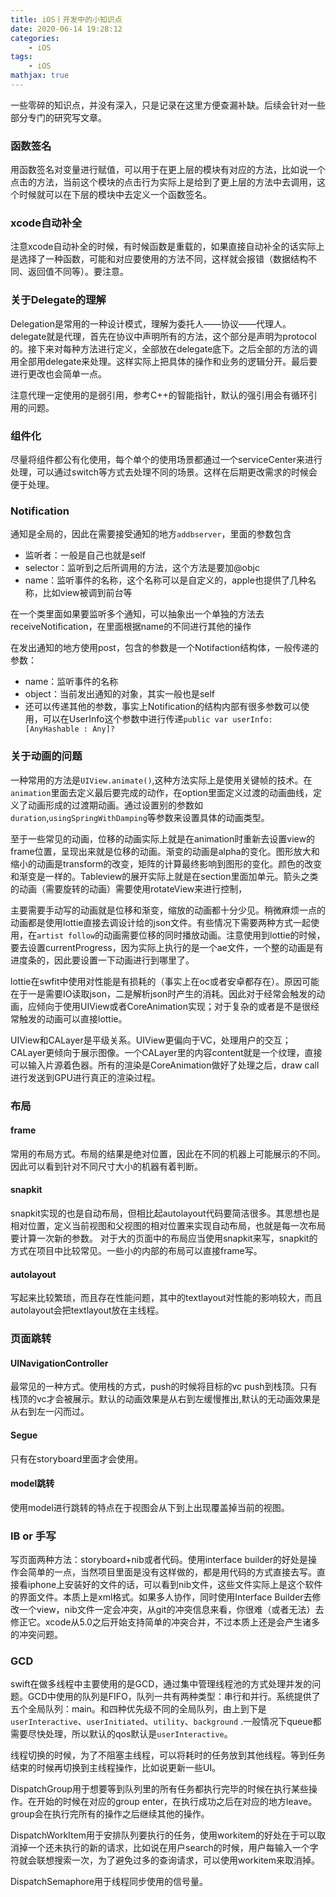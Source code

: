 ```yaml
---
title: iOS丨开发中的小知识点
date: 2020-06-14 19:28:12
categories:
    - iOS
tags: 
    - iOS
mathjax: true
---
```


一些零碎的知识点，并没有深入，只是记录在这里方便查漏补缺。后续会针对一些部分专门的研究写文章。

### 函数签名
用函数签名对变量进行赋值，可以用于在更上层的模块有对应的方法，比如说一个点击的方法，当前这个模块的点击行为实际上是给到了更上层的方法中去调用，这个时候就可以在下层的模块中去定义一个函数签名。
<!--more-->
### xcode自动补全
注意xcode自动补全的时候，有时候函数是重载的，如果直接自动补全的话实际上是选择了一种函数，可能和对应要使用的方法不同，这样就会报错（数据结构不同、返回值不同等）。要注意。

### 关于Delegate的理解
Delegation是常用的一种设计模式，理解为委托人——协议——代理人。delegate就是代理，首先在协议中声明所有的方法，这个部分是声明为protocol的。接下来对每种方法进行定义，全部放在delegate底下。之后全部的方法的调用全部用delegate来处理。这样实际上把具体的操作和业务的逻辑分开。最后要进行更改也会简单一点。

注意代理一定使用的是弱引用，参考C++的智能指针，默认的强引用会有循环引用的问题。

### 组件化
尽量将组件都公有化使用，每个单个的使用场景都通过一个serviceCenter来进行处理，可以通过switch等方式去处理不同的场景。这样在后期更改需求的时候会便于处理。

### Notification
通知是全局的，因此在需要接受通知的地方`addbserver`，里面的参数包含
- 监听者：一般是自己也就是self
- selector：监听到之后所调用的方法，这个方法是要加@objc
- name：监听事件的名称，这个名称可以是自定义的，apple也提供了几种名称，比如view被调到前台等

在一个类里面如果要监听多个通知，可以抽象出一个单独的方法去receiveNotification，在里面根据name的不同进行其他的操作

在发出通知的地方使用post，包含的参数是一个Notifaction结构体，一般传递的参数：
- name：监听事件的名称
- object：当前发出通知的对象，其实一般也是self
- 还可以传递其他的参数，事实上Notification的结构内部有很多参数可以使用，可以在UserInfo这个参数中进行传递`public var userInfo: [AnyHashable : Any]?`

### 关于动画的问题
一种常用的方法是`UIView.animate()`,这种方法实际上是使用关键帧的技术。在`animation`里面去定义最后要完成的动作，在option里面定义过渡的动画曲线，定义了动画形成的过渡期动画。通过设置别的参数如`duration`,`usingSpringWithDamping`等参数来设置具体的动画类型。

至于一些常见的动画，位移的动画实际上就是在animation时重新去设置view的frame位置，呈现出来就是位移的动画。渐变的动画是alpha的变化。图形放大和缩小的动画是transform的改变，矩阵的计算最终影响到图形的变化。颜色的改变和渐变是一样的。Tableview的展开实际上就是在section里面加单元。箭头之类的动画（需要旋转的动画）需要使用rotateView来进行控制，

主要需要手动写的动画就是位移和渐变，缩放的动画都十分少见。稍微麻烦一点的动画都是使用lottie直接去调设计给的json文件。有些情况下需要两种方式一起使用，在`artist follow`的动画需要位移的同时播放动画。注意使用到lottie的时候，要去设置currentProgress，因为实际上执行的是一个ae文件，一个整的动画是有进度条的，因此要设置一下动画进行到哪里了。

lottie在swfit中使用对性能是有损耗的（事实上在oc或者安卓都存在）。原因可能在于一是需要IO读取json，二是解析json时产生的消耗。因此对于经常会触发的动画，应倾向于使用UIView或者CoreAnimation实现；对于复杂的或者是不是很经常触发的动画可以直接lottie。

UIView和CALayer是平级关系。UIView更偏向于VC，处理用户的交互；CALayer更倾向于展示图像。一个CALayer里的内容content就是一个纹理，直接可以输入片源着色器。所有的渲染是CoreAnimation做好了处理之后，draw call进行发送到GPU进行真正的渲染过程。

### 布局
#### frame
常用的布局方式。布局的结果是绝对位置，因此在不同的机器上可能展示的不同。因此可以看到针对不同尺寸大小的机器有着判断。
#### snapkit
snapkit实现的也是自动布局，但相比起autolayout代码要简洁很多。其思想也是相对位置，定义当前视图和父视图的相对位置来实现自动布局，也就是每一次布局要计算一次新的参数。
对于大的页面中的布局应当使用snapkit来写，snapkit的方式在项目中比较常见。一些小的内部的布局可以直接frame写。
#### autolayout
写起来比较繁琐，而且存在性能问题，其中的textlayout对性能的影响较大，而且autolayout会把textlayout放在主线程。


### 页面跳转
#### UINavigationController
最常见的一种方式。使用栈的方式，push的时候将目标的vc push到栈顶。只有栈顶的vc才会被展示。默认的动画效果是从右到左缓慢推出,默认的无动画效果是从右到左一闪而过。
#### Segue
只有在storyboard里面才会使用。
#### model跳转
使用model进行跳转的特点在于视图会从下到上出现覆盖掉当前的视图。

### IB or 手写
写页面两种方法：storyboard+nib或者代码。使用interface builder的好处是操作会简单的一点，当然项目里面是没有这样做的，都是用代码的方式直接去写。直接看iphone上安装好的文件的话，可以看到nib文件，这些文件实际上是这个软件的界面文件。本质上是xml格式。如果多人协作，同时使用Interface Builder去修改一个view，nib文件一定会冲突，从git的冲突信息来看，你很难（或者无法）去修正它。xcode从5.0之后开始支持简单的冲突合并，不过本质上还是会产生诸多的冲突问题。

### GCD
swift在做多线程中主要使用的是GCD，通过集中管理线程池的方式处理并发的问题。GCD中使用的队列是FIFO，队列一共有两种类型：串行和并行。系统提供了五个全局队列：main。和四种优先级不同的全局队列，由上到下是`userInteractive`、`userInitiated`、`utility`、`background` .一般情况下queue都需要尽快处理，所以默认的qos默认是`userInteractive`。

线程切换的时候，为了不阻塞主线程，可以将耗时的任务放到其他线程。等到任务结束的时候再切换到主线程操作，比如说更新一些UI。

DispatchGroup用于想要等到队列里的所有任务都执行完毕的时候在执行某些操作。在开始的时候在对应的group enter，在执行成功之后在对应的地方leave。group会在执行完所有的操作之后继续其他的操作。

DispatchWorkItem用于安排队列要执行的任务，使用workitem的好处在于可以取消掉一个还未执行的新的请求，比如说在用户search的时候，用户每输入一个字符就会联想搜索一次，为了避免过多的查询请求，可以使用workitem来取消掉。

DispatchSemaphore用于线程同步使用的信号量。



